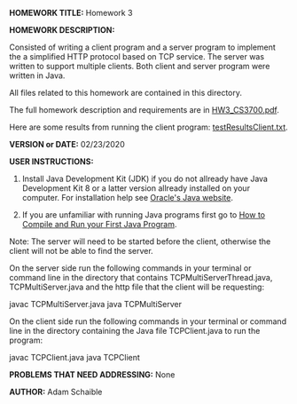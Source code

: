 **HOMEWORK TITLE:** Homework 3

**HOMEWORK DESCRIPTION:**

Consisted of writing a client program and a server program to implement the a simplified HTTP protocol based on TCP service. The server was written to support multiple clients. Both client and server program were written in Java.

All files related to this homework are contained in this directory.

The full homework description and requirements are in [HW3_CS3700.pdf](https://github.com/AdamSchaible/MSU_Denver/blob/master/CS%203700%20Computer%20Networks%20(Spring%202020)/HW3/HW3_CS3700.pdf).

Here are some results from running the client program: [testResultsClient.txt](https://github.com/AdamSchaible/MSU_Denver/blob/master/CS%203700%20Computer%20Networks%20(Spring%202020)/HW3/testResultsClient.txt).

**VERSION or DATE:** 02/23/2020

**USER INSTRUCTIONS:** 

1) Install Java Development Kit (JDK) if you do not allready have Java Development Kit 8 or a latter version allready installed on your computer. For installation help see [Oracle's Java website](https://www.oracle.com/java/technologies/javase-downloads.html).

2) If you are unfamiliar with running Java programs first go to [How to Compile and Run your First Java Program](https://beginnersbook.com/2013/05/first-java-program/).

Note: The server will need to be started before the client, otherwise the client will not be able to find the server.

On the server side run the following commands in your terminal or command line in the directory that contains TCPMultiServerThread.java,  TCPMultiServer.java and the http file that the client will be requesting:

javac TCPMultiServer.java
java TCPMultiServer

On the client side run the following commands in your terminal or command line in the directory containing the Java file TCPClient.java to run the program:

javac TCPClient.java
java TCPClient

**PROBLEMS THAT NEED ADDRESSING:** None

**AUTHOR:** Adam Schaible